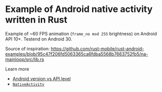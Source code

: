 # Example of Android native activity written in Rust

Example of ~60 FPS animation (`frame_no mod 255` brightness) on Android API 10+. Testend on Android 30.

Source of inspiration: <https://github.com/rust-mobile/rust-android-examples/blob/95c47f206fd5063365ca6fdba5568b7663752fb5/na-mainloop/src/lib.rs>

Learn more

* [Android version vs API level](https://developer.android.com/studio/releases/platforms)
* [`NativeActivity`](https://developer.android.com/reference/android/app/NativeActivity)
